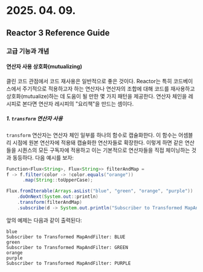 # 2025. 04. 09.

## Reactor 3 Reference Guide

### 고급 기능과 개념

#### 연산자 사용 상호화(mutualizing)

클린 코드 관점에서 코드 재사용은 일반적으로 좋은 것이다. Reactor는 특히 코드베이스에서 주기적으로 적용하고자 하는 연산자나 연산자의 조합에 대해 코드를 재사용하고 상호화(mutualize)하는 데 도움이 될 만한 몇 가지 패턴을 제공한다. 연산자 체인을 레시피로 본다면 연산자 레시피의 "요리책"을 만드는 셈이다.

##### 1. `transform` 연산자 사용

`transform` 연산자는 연산자 체인 일부를 하나의 함수로 캡슐화한다. 이 함수는 어셈블리 시점에 원본 연산자에 적용돼 캡슐화한 연산자들로 확장한다. 이렇게 하면 같은 연산들을 시퀀스의 모든 구독자에 적용하고 이는 기본적으로 연산자들을 직접 체이닝하는 것과 동등하다. 다음 예시를 보자:

```java
Function<Flux<String>, Flux<String>> filterAndMap =
f -> f.filter(color -> !color.equals("orange"))
      .map(String::toUpperCase);

Flux.fromIterable(Arrays.asList("blue", "green", "orange", "purple"))
	.doOnNext(System.out::println)
	.transform(filterAndMap)
	.subscribe(d -> System.out.println("Subscriber to Transformed MapAndFilter: "+d));
```

앞의 예제는 다음과 같이 출력된다:

```
blue
Subscriber to Transformed MapAndFilter: BLUE
green
Subscriber to Transformed MapAndFilter: GREEN
orange
purple
Subscriber to Transformed MapAndFilter: PURPLE
```



